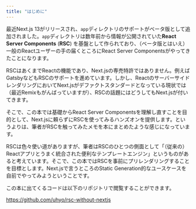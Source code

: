 ```yaml
---
title: "はじめに"
---
```


最近Next.js 13がリリースされ、`app`ディレクトリのサポートがベータ版として追加されました。`app`ディレクトリは数年前から情報が公開されていた**React Server Components** (**RSC**) を基盤として作られており、（ベータ版とはいえ）一般のReactユーザーの手の届くところにReact Server Componentsがやってきたことになります。

RSCはあくまでReactの機能であり、Next.jsの専売特許ではありません。例えばGatsbyなどもRSCのサポートを進めています。しかし、ReactのサーバーサイドレンダリングにおいてNext.jsがデファクトスタンダードとなっている現状では（最近Remixもがんばっていますが）、RSCの話題にはどうしてもNext.jsが付いてきます。

そこで、この本では基礎からReact Server Componentsを理解し直すことを目的として、Next.jsに頼らずにRSCを使ってみるハンズオンを提供します。というよりは、筆者がRSCを触ってみたメモを本にまとめたような感じになっています。

RSCは色々使い道がありますが、筆者はRSCのひとつの側面として「（従来の）Reactアプリとうまく統合された便利なテンプレートエンジン」というものがあると考えています。そこで、この本ではRSCを事前にプリレンダリングすることを目標とします。Next.jsで言うところのStatic Generation的なユースケースを自前でやってみようということです。

この本に出てくるコードは以下のリポジトリで閲覧することができます。

https://github.com/uhyo/rsc-without-nextjs